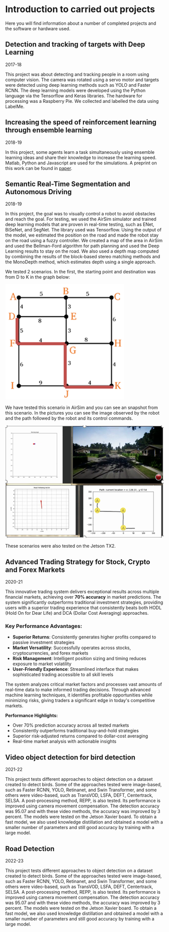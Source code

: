 # Introduction to carried out projects

Here you will find information about a number of completed projects and the software or hardware used.

## Detection and tracking of targets with Deep Learning

2017-18

This project was about detecting and tracking people in a room using computer vision. The camera was rotated using a servo motor and targets were detected using deep learning methods such as YOLO and Faster RCNN. The deep learning models were developed using the Python language via the Tensorflow and Keras libraries. The hardware for processing was a Raspberry Pie. We collected and labelled the data using LabelMe.

## Increasing the speed of reinforcement learning through ensemble learning

2018-19

In this project, some agents learn a task simultaneously using ensemble learning ideas and share their knowledge to increase the learning speed. Matlab, Python and Javascript are used for the simulations. A preprint on this work can be found in [paper](https://arxiv.org/abs/2012.07091).

## Semantic Real-Time Segmentation and Autonomous Driving

2018-19

In this project, the goal was to visually control a robot to avoid obstacles and reach the goal. For testing, we used the AirSim simulator and trained deep learning models that are proven in real-time testing, such as ENet, BiSeNet, and SegNet. The library used was Tensorflow. Using the output of the model, we estimated the position on the road and made the robot stay on the road using a fuzzy controller. We created a map of the area in AirSim and used the Bellman-Ford algorithm for path planning and used the Deep Learning results to stay on the road. We also used a depth map computed by combining the results of the block-based stereo matching methods and the MonoDepth method, which estimates depth using a single approach.

We tested 2 scenarios. In the first, the starting point and destination was from D to K in the graph below:

![image-20230115162451129](images/image-20230115162451129.png)

We have tested this scenario in AirSim and you can see an snapshot from this scenario. In the pictures you can see the image observed by the robot and the path followed by the robot and its control commands.

 ![image-20230115162743642](images/image-20230115162757686.png)

These scenarios were also tested on the Jetson TX2.

## Advanced Trading Strategy for Stock, Crypto and Forex Markets

2020-21

This innovative trading system delivers exceptional results across multiple financial markets, achieving over **70% accuracy** in market predictions. The system significantly outperforms traditional investment strategies, providing users with a superior trading experience that consistently beats both HODL (Hold On for Dear Life) and DCA (Dollar Cost Averaging) approaches.

### Key Performance Advantages:
- **Superior Returns**: Consistently generates higher profits compared to passive investment strategies
- **Market Versatility**: Successfully operates across stocks, cryptocurrencies, and forex markets
- **Risk Management**: Intelligent position sizing and timing reduces exposure to market volatility
- **User-Friendly Experience**: Streamlined interface that makes sophisticated trading accessible to all skill levels

The system analyzes critical market factors and processes vast amounts of real-time data to make informed trading decisions. Through advanced machine learning techniques, it identifies profitable opportunities while minimizing risks, giving traders a significant edge in today's competitive markets.

**Performance Highlights:**
- Over 70% prediction accuracy across all tested markets
- Consistently outperforms traditional buy-and-hold strategies
- Superior risk-adjusted returns compared to dollar-cost averaging
- Real-time market analysis with actionable insights

## Video object detection for bird detection

2021-22

This project tests different approaches to object detection on a dataset created to detect birds. Some of the approaches tested were image-based, such as Faster RCNN, YOLO, Retinanet, and Swin Transformer, and some others were video-based, such as TransVOD, LSFA, DEFT, Centertrack, SELSA. A post-processing method, REPP, is also tested. Its performance is improved using camera movement compensation. The detection accuracy was 95.07 and with these video methods, the accuracy was improved by 3 percent. The models were tested on the Jetson Xavier board. To obtain a fast model, we also used knowledge distillation and obtained a model with a smaller number of parameters and still good accuracy by training with a large model.


## Road Detection

2022-23

This project tests different approaches to object detection on a dataset created to detect birds. Some of the approaches tested were image-based, such as Faster RCNN, YOLO, Retinanet, and Swin Transformer, and some others were video-based, such as TransVOD, LSFA, DEFT, Centertrack, SELSA. A post-processing method, REPP, is also tested. Its performance is improved using camera movement compensation. The detection accuracy was 95.07 and with these video methods, the accuracy was improved by 3 percent. The models were tested on the Jetson Xavier board. To obtain a fast model, we also used knowledge distillation and obtained a model with a smaller number of parameters and still good accuracy by training with a large model.
